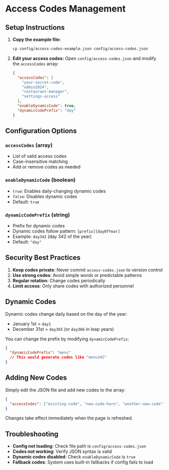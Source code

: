 # Access Codes Management

## Setup Instructions

1. **Copy the example file:**

   ```bash
   cp config/access-codes-example.json config/access-codes.json
   ```

2. **Edit your access codes:**
   Open `config/access-codes.json` and modify the `accessCodes` array:
   ```json
   {
     "accessCodes": [
       "your-secret-code",
       "admin2024",
       "restaurant-manager",
       "settings-access"
     ],
     "enableDynamicCode": true,
     "dynamicCodePrefix": "day"
   }
   ```

## Configuration Options

### `accessCodes` (array)

- List of valid access codes
- Case-insensitive matching
- Add or remove codes as needed

### `enableDynamicCode` (boolean)

- `true`: Enables daily-changing dynamic codes
- `false`: Disables dynamic codes
- Default: `true`

### `dynamicCodePrefix` (string)

- Prefix for dynamic codes
- Dynamic codes follow pattern: `[prefix][dayOfYear]`
- Example: `day342` (day 342 of the year)
- Default: `"day"`

## Security Best Practices

1. **Keep codes private**: Never commit `access-codes.json` to version control
2. **Use strong codes**: Avoid simple words or predictable patterns
3. **Regular rotation**: Change codes periodically
4. **Limit access**: Only share codes with authorized personnel

## Dynamic Codes

Dynamic codes change daily based on the day of the year:

- January 1st = `day1`
- December 31st = `day365` (or `day366` in leap years)

You can change the prefix by modifying `dynamicCodePrefix`:

```json
{
  "dynamicCodePrefix": "menu"
  // This would generate codes like "menu342"
}
```

## Adding New Codes

Simply edit the JSON file and add new codes to the array:

```json
{
  "accessCodes": ["existing-code", "new-code-here", "another-new-code"]
}
```

Changes take effect immediately when the page is refreshed.

## Troubleshooting

- **Config not loading**: Check file path is `config/access-codes.json`
- **Codes not working**: Verify JSON syntax is valid
- **Dynamic codes disabled**: Check `enableDynamicCode` is `true`
- **Fallback codes**: System uses built-in fallbacks if config fails to load
